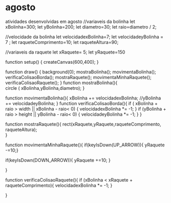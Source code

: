 # agosto
atividades desenvolvidas em agosto 
//variaveis da bolinha
let xBolinha=300;
let yBolinha=200;
let diametro=30;
let raio=diametro  / 2;

//velocidade da bolinha
let velocidadexBolinha=7;
let velocidadeyBolinha = 7 ;
let raqueteComprimento=10;
let raqueteAltura=90;

//variaveis da raquete
let xRaquete= 5;
let yRaquete=150

function setup() {
  createCanvas(600,400);
}
  
function draw() {
    background(0);
    mostraBolinha();
   movimentaBolinha();
    verificaColisaoBorda();
   mostraRaquete();
  movimentaMinhaRaquete();
  verificaColisaoRaquete();
}
   function mostraBolinha(){  
  circle ( xBolinha,yBolinha,diametro);
  }

  function movimentaBolinha(){
    xBolinha += velocidadexBolinha;
   //yBolinha += velocidadeyBolinha;
  }
function verificaColisaoBorda(){
  if ( xBolinha +  raio > width ||
      xBolinha  - raio< 0) {
velocidadexBolinha *= -1;
}
  if (yBolinha  + raio > height ||
    yBolinha - raio< 0)  {
   velocidadeyBolinha *= -1;
 }
}

function mostraRaquete(){
   rect(xRaquete,yRaquete,raqueteComprimento,
         raqueteAltura);    
}

function movimentaMinhaRaquete(){
  if(keyIsDown(UP_ARROW)){
    yRaquete -=10;}
    
  
  if(keyIsDown(DOWN_ARROW)){
    yRaquete +=10;
    }   

}

function verificaColisaoRaquete(){
  if (xBolinha < xRaquete + raqueteComprimento){
    velocidadexBolinha *= -1;
  }
  
  
  
}
